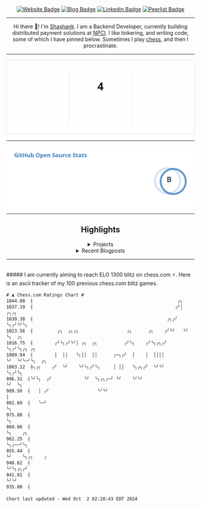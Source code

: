 <div align="center"><p><a href="https://ssnk.in"><img src="https://img.shields.io/badge/-Website-3B7EBF?style=for-the-badge&amp;logo=amp&amp;logoColor=white" alt="Website Badge"></a> <a href="https://hashnode.ssnk.in"><img src="https://img.shields.io/badge/-Blog-3B7EBF?style=for-the-badge&amp;logo=Hashnode&amp;logoColor=white" alt="Blog Badge"></a> <a href="https://linkedin.com/in/shashank-priyadarshi"><img src="https://img.shields.io/badge/-LinkedIn-3B7EBF?style=for-the-badge&amp;logo=Linkedin&amp;logoColor=white" alt="Linkedin Badge"></a> <a href="https://peerlist.io/shasha"><img src="https://img.shields.io/badge/-PeerList-3B7EBF?style=for-the-badge&amp;logo=Peerlist&amp;logoColor=white" alt="Peerlist Badge"/></a></p><hr><p>Hi there 👋! I'm <a href="https://ssnk.in">Shashank</a>. I am a Backend Developer, currently building distributed payment solutions at <a href="https://npci.org.in">NPCI</a>. I like tinkering, and writing code, some of which I have pinned below. Sometimes I play <a href="https://www.chess.com/member/ttefabob">chess</a>, and then I procrastinate.</p><hr><p><img src="./assets/images/streak_stats.svg"/></p><hr><p><img src="./assets/images/open_source_stats.svg"/></p><hr><h2>Highlights</h2><details><summary>Projects</summary><br /><ul><li><a href="https://github.com/shashank-priyadarshi/dice" target="_blank" rel="noopener noreferrer">dice</a> Last Updated : 2024-10-01</li><li><a href="https://github.com/shashank-priyadarshi/doctl" target="_blank" rel="noopener noreferrer">doctl</a> Last Updated : 2024-09-30</li><li><a href="https://github.com/shashank-priyadarshi/upgraded-disco" target="_blank" rel="noopener noreferrer">upgraded-disco</a> Last Updated : 2024-09-30</li><li><a href="https://github.com/shashank-priyadarshi/projects" target="_blank" rel="noopener noreferrer">projects</a> Last Updated : 2024-09-29</li><li><a href="https://github.com/shashank-priyadarshi/utils" target="_blank" rel="noopener noreferrer">utils</a> Last Updated : 2024-09-27</li></ul></details><details><summary>Recent Blogposts</summary><br /><ul><li><a href="https://hashnode.ssnk.in/traffic-light-simulator-in-angular-2023" target="_blank" rel="noopener noreferrer">Traffic Light Simulator in Angular</a> Published : 2023-09-16</li><li><a href="https://hashnode.ssnk.in/oop-in-go-interfaces" target="_blank" rel="noopener noreferrer">OOP in Go: Interfaces</a> Published : 2023-03-04</li><li><a href="https://hashnode.ssnk.in/oop-in-go-structs" target="_blank" rel="noopener noreferrer">OOP in Go: Structs</a> Published : 2023-02-24</li></ul></details><hr></div></br>##### I am currently aiming to reach ELO 1300 blitz on chess.com ⚡. Here is an ascii tracker of my 100 previous chess.com blitz games.
  
  
  ```
# ♟︎ Chess.com Ratings Chart #
 1044.00  ┤                                                      ╭╮
 1037.19  ┤                                                     ╭╯│  ╭╮╭╮
 1030.38  ┤                                                  ╭╮╭╯ ╰╮╭╯╰╯╰╮
 1023.56  ┤         ╭╮  ╭╮╭╮                  ╭╮      ╭╮    ╭╯╰╯   ╰╯    ╰╮  ╭╮
 1016.75  ┤        ╭╯╰╮╭╯╰╯│ ╭╮  ╭╮          ╭╯╰╮    ╭╯╰╮╭╮╭╯             ╰╮╭╯╰╮╭╮ ╭╮
 1009.94  ┤        │  ││   ╰╮││  ││      ╭─╮╭╯  │    │  ││││               ╰╯  ╰╯╰─╯╰╮  ╭╮
 1003.12  ┼╮╭╮    ╭╯  ╰╯    ╰╯╰╮╭╯╰╮     │ ││   ╰╮╭╮╭╯  ╰╯╰╯                         ╰╮╭╯╰╮
  996.31  ┤╰╯╰╮  ╭╯            ╰╯  ╰╮╭╮╭─╯ ╰╯    ╰╯╰╯                                 ╰╯  ╰╮
  989.50  ┤   │ ╭╯                  ╰╯╰╯                                                   │
  982.69  ┤   ╰─╯                                                                          ╰╮
  975.88  ┤                                                                                 ╰╮
  969.06  ┤                                                                                  ╰╮    ╭╮
  962.25  ┤                                                                                   ╰╮╭──╯╰╮
  955.44  ┤                                                                                    ╰╯    ╰╮╭╮    ╭
  948.62  ┤                                                                                           ╰╯╰╮╭╮╭╯
  941.81  ┤                                                                                              ╰╯╰╯
  935.00  ┤

Chart last updated - Wed Oct  2 02:20:43 EDT 2024  
  ```
  
